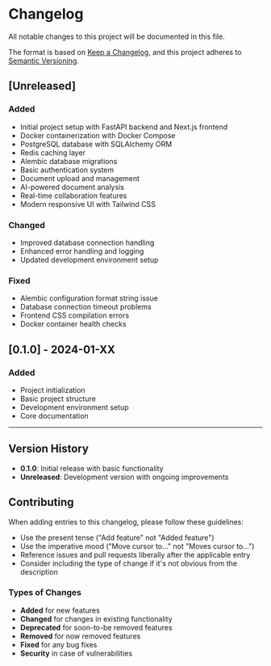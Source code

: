 # Changelog

All notable changes to this project will be documented in this file.

The format is based on [Keep a Changelog](https://keepachangelog.com/en/1.0.0/),
and this project adheres to [Semantic Versioning](https://semver.org/spec/v2.0.0.html).

## [Unreleased]

### Added
- Initial project setup with FastAPI backend and Next.js frontend
- Docker containerization with Docker Compose
- PostgreSQL database with SQLAlchemy ORM
- Redis caching layer
- Alembic database migrations
- Basic authentication system
- Document upload and management
- AI-powered document analysis
- Real-time collaboration features
- Modern responsive UI with Tailwind CSS

### Changed
- Improved database connection handling
- Enhanced error handling and logging
- Updated development environment setup

### Fixed
- Alembic configuration format string issue
- Database connection timeout problems
- Frontend CSS compilation errors
- Docker container health checks

## [0.1.0] - 2024-01-XX

### Added
- Project initialization
- Basic project structure
- Development environment setup
- Core documentation

---

## Version History

- **0.1.0**: Initial release with basic functionality
- **Unreleased**: Development version with ongoing improvements

## Contributing

When adding entries to this changelog, please follow these guidelines:

- Use the present tense ("Add feature" not "Added feature")
- Use the imperative mood ("Move cursor to..." not "Moves cursor to...")
- Reference issues and pull requests liberally after the applicable entry
- Consider including the type of change if it's not obvious from the description

### Types of Changes

- **Added** for new features
- **Changed** for changes in existing functionality
- **Deprecated** for soon-to-be removed features
- **Removed** for now removed features
- **Fixed** for any bug fixes
- **Security** in case of vulnerabilities 